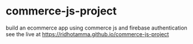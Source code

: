 # commerce-js-project
build an ecommerce app using commerce js and firebase authentication
see the live at https://ridhotamma.github.io/commerce-js-project
